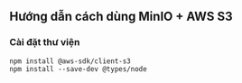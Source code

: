 ## Hướng dẫn cách dùng MinIO + AWS S3

### Cài đặt thư viện

```
npm install @aws-sdk/client-s3
npm install --save-dev @types/node
```
